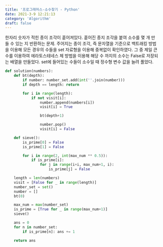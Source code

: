 ```yaml
---
title: '프로그래머스-소수찾기 - Python'
date: 2021-3-9 12:21:13
category: 'Algorithm'
draft: false
---
```

한자리 숫자가 적힌 종이 조각이 흩어져있다. 흩어진 종지 조각을 붙여 소수를 몇 개 만들 수 있는 지 반환하는 문제. 주어지는 종이 조각, 즉 문자열을 기준으로 백트래킹 방법을 이용해 모든 경우의 수들을 set 자료형을 이용해 중복없이 확인하였다. 그 중 제일 큰 수를 이용하여 에라토스테네스 체 방법을 이용해 해당 수 까지의 소수는 False로 저장되는 배열을 만들었다. set에 들어있는 수들이 소수일 때 정수형 변수 값을 늘려 풀었다.
```python
def solution(numbers):
    def bt(depth):
        if number: number_set.add(int(''.join(number)))
        if depth == length: return

        for i in range(length):
            if not visit[i]:
                number.append(numbers[i])
                visit[i] = True

                bt(depth+1)

                number.pop()
                visit[i] = False

    def sieve():
        is_prime[0] = False
        is_prime[1] = False

        for i in range(2, int(max_num ** 0.5)):
            if is_prime[i]:
                for j in range(i+i, max_num+1, i):
                    is_prime[j] = False

    length = len(numbers)
    visit = [False for _ in range(length)]
    number_set = set()
    number = []
    bt(0)

    max_num = max(number_set)
    is_prime = [True for _ in range(max_num+1)]
    sieve()

    ans = 0
    for n in number_set:
        if is_prime[n]: ans += 1

    return ans

```